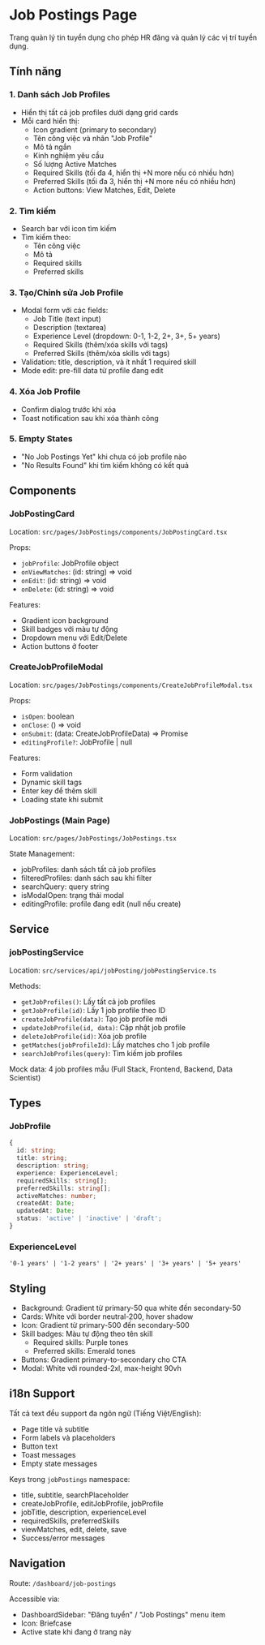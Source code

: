 # Job Postings Page

Trang quản lý tin tuyển dụng cho phép HR đăng và quản lý các vị trí tuyển dụng.

## Tính năng

### 1. Danh sách Job Profiles
- Hiển thị tất cả job profiles dưới dạng grid cards
- Mỗi card hiển thị:
  - Icon gradient (primary to secondary)
  - Tên công việc và nhãn "Job Profile"
  - Mô tả ngắn
  - Kinh nghiệm yêu cầu
  - Số lượng Active Matches
  - Required Skills (tối đa 4, hiển thị +N more nếu có nhiều hơn)
  - Preferred Skills (tối đa 3, hiển thị +N more nếu có nhiều hơn)
  - Action buttons: View Matches, Edit, Delete

### 2. Tìm kiếm
- Search bar với icon tìm kiếm
- Tìm kiếm theo:
  - Tên công việc
  - Mô tả
  - Required skills
  - Preferred skills

### 3. Tạo/Chỉnh sửa Job Profile
- Modal form với các fields:
  - Job Title (text input)
  - Description (textarea)
  - Experience Level (dropdown: 0-1, 1-2, 2+, 3+, 5+ years)
  - Required Skills (thêm/xóa skills với tags)
  - Preferred Skills (thêm/xóa skills với tags)
- Validation: title, description, và ít nhất 1 required skill
- Mode edit: pre-fill data từ profile đang edit

### 4. Xóa Job Profile
- Confirm dialog trước khi xóa
- Toast notification sau khi xóa thành công

### 5. Empty States
- "No Job Postings Yet" khi chưa có job profile nào
- "No Results Found" khi tìm kiếm không có kết quả

## Components

### JobPostingCard
Location: `src/pages/JobPostings/components/JobPostingCard.tsx`

Props:
- `jobProfile`: JobProfile object
- `onViewMatches`: (id: string) => void
- `onEdit`: (id: string) => void
- `onDelete`: (id: string) => void

Features:
- Gradient icon background
- Skill badges với màu tự động
- Dropdown menu với Edit/Delete
- Action buttons ở footer

### CreateJobProfileModal
Location: `src/pages/JobPostings/components/CreateJobProfileModal.tsx`

Props:
- `isOpen`: boolean
- `onClose`: () => void
- `onSubmit`: (data: CreateJobProfileData) => Promise<void>
- `editingProfile?`: JobProfile | null

Features:
- Form validation
- Dynamic skill tags
- Enter key để thêm skill
- Loading state khi submit

### JobPostings (Main Page)
Location: `src/pages/JobPostings/JobPostings.tsx`

State Management:
- jobProfiles: danh sách tất cả job profiles
- filteredProfiles: danh sách sau khi filter
- searchQuery: query string
- isModalOpen: trạng thái modal
- editingProfile: profile đang edit (null nếu create)

## Service

### jobPostingService
Location: `src/services/api/jobPosting/jobPostingService.ts`

Methods:
- `getJobProfiles()`: Lấy tất cả job profiles
- `getJobProfile(id)`: Lấy 1 job profile theo ID
- `createJobProfile(data)`: Tạo job profile mới
- `updateJobProfile(id, data)`: Cập nhật job profile
- `deleteJobProfile(id)`: Xóa job profile
- `getMatches(jobProfileId)`: Lấy matches cho 1 job profile
- `searchJobProfiles(query)`: Tìm kiếm job profiles

Mock data: 4 job profiles mẫu (Full Stack, Frontend, Backend, Data Scientist)

## Types

### JobProfile
```typescript
{
  id: string;
  title: string;
  description: string;
  experience: ExperienceLevel;
  requiredSkills: string[];
  preferredSkills: string[];
  activeMatches: number;
  createdAt: Date;
  updatedAt: Date;
  status: 'active' | 'inactive' | 'draft';
}
```

### ExperienceLevel
`'0-1 years' | '1-2 years' | '2+ years' | '3+ years' | '5+ years'`

## Styling

- Background: Gradient từ primary-50 qua white đến secondary-50
- Cards: White với border neutral-200, hover shadow
- Icon: Gradient từ primary-500 đến secondary-500
- Skill badges: Màu tự động theo tên skill
  - Required skills: Purple tones
  - Preferred skills: Emerald tones
- Buttons: Gradient primary-to-secondary cho CTA
- Modal: White với rounded-2xl, max-height 90vh

## i18n Support

Tất cả text đều support đa ngôn ngữ (Tiếng Việt/English):
- Page title và subtitle
- Form labels và placeholders
- Button text
- Toast messages
- Empty state messages

Keys trong `jobPostings` namespace:
- title, subtitle, searchPlaceholder
- createJobProfile, editJobProfile, jobProfile
- jobTitle, description, experienceLevel
- requiredSkills, preferredSkills
- viewMatches, edit, delete, save
- Success/error messages

## Navigation

Route: `/dashboard/job-postings`

Accessible via:
- DashboardSidebar: "Đăng tuyển" / "Job Postings" menu item
- Icon: Briefcase
- Active state khi đang ở trang này
